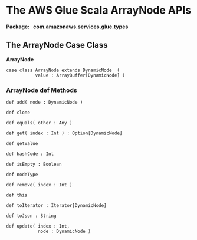 # The AWS Glue Scala ArrayNode APIs<a name="glue-etl-scala-apis-glue-types-arraynode"></a>

**Package:   com\.amazonaws\.services\.glue\.types**

## The ArrayNode Case Class<a name="glue-etl-scala-apis-glue-types-arraynode-case-class"></a>

 **ArrayNode**

```
case class ArrayNode extends DynamicNode  (
           value : ArrayBuffer[DynamicNode] )
```

### ArrayNode def Methods<a name="glue-etl-scala-apis-glue-types-arraynode-case-class-defs"></a>

```
def add( node : DynamicNode )
```

```
def clone
```

```
def equals( other : Any )
```

```
def get( index : Int ) : Option[DynamicNode] 
```

```
def getValue
```

```
def hashCode : Int 
```

```
def isEmpty : Boolean 
```

```
def nodeType
```

```
def remove( index : Int )
```

```
def this
```

```
def toIterator : Iterator[DynamicNode] 
```

```
def toJson : String 
```

```
def update( index : Int,
            node : DynamicNode )
```